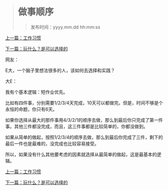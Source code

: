 ># 做事顺序
>
>>发布时间：yyyy.mm.dd hh:mm:ss

[上一篇：工作习惯](https://t.zsxq.com/FmqbmaU)

[下一篇：玩什么？是可以选择的](https://t.zsxq.com/a2RRjQr)

网友：

E大，一个脑子里想法很多的人，该如何去选择和实践？ 

大E：

我有个基本逻辑：短作业优先。 

比如有四件事，分别需要1/2/3/4天完成，10天可以都做完。但是，时间不够是个永恒的命题，你只有6天。 

如果你选择从最大的那件事用4/3/2/1的顺序去做，那么到最后你只完成了第一件事。其他三件都没完成，而且，这三件事都是比较简单的，你都没做到。 

如果从简单的做起，按照1/2/3/4的顺序去做，那么到最后你完成了三件，剩下的最后一件也是最难的，没完成也比较容易接受。 

所以，如果没有什么其他要考虑的因素就选择从最简单的做起，这是最基本的逻辑。

[上一篇：工作习惯](https://t.zsxq.com/FmqbmaU)

[下一篇：玩什么？是可以选择的](https://t.zsxq.com/a2RRjQr)




















​     











